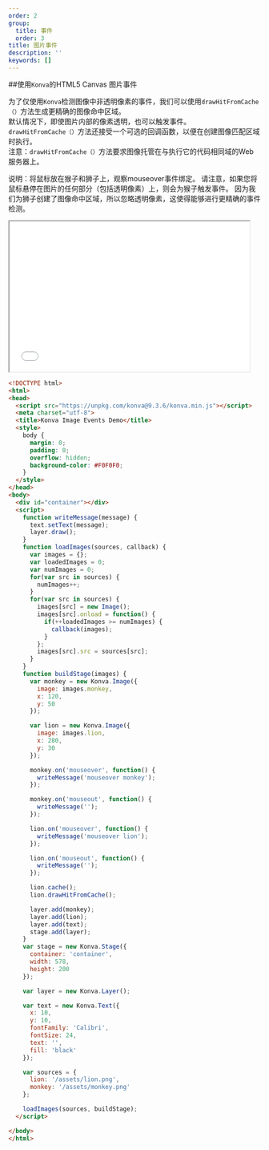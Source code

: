 ```yaml
---
order: 2
group:
  title: 事件
  order: 3
title: 图片事件
description: ''
keywords: []
---
```


##使用`Konva`的HTML5 Canvas 图片事件  

为了仅使用`Konva`检测图像中非透明像素的事件，我们可以使用`drawHitFromCache（）`方法生成更精确的图像命中区域。  
默认情况下，即使图片内部的像素透明，也可以触发事件。 `drawHitFromCache（）`方法还接受一个可选的回调函数，以便在创建图像匹配区域时执行。  
注意：`drawHitFromCache（）`方法要求图像托管在与执行它的代码相同域的Web服务器上。  

说明：将鼠标放在猴子和狮子上，观察mouseover事件绑定。 请注意，如果您将鼠标悬停在图片的任何部分（包括透明像素）上，则会为猴子触发事件。 因为我们为狮子创建了图像命中区域，所以忽略透明像素，这使得能够进行更精确的事件检测。     


<iframe src="/downloads/code/events/Image_Events.html" style="width: 50vw;height:300px;"></iframe>

```html
<!DOCTYPE html>
<html>
<head>
  <script src="https://unpkg.com/konva@9.3.6/konva.min.js"></script>
  <meta charset="utf-8">
  <title>Konva Image Events Demo</title>
  <style>
    body {
      margin: 0;
      padding: 0;
      overflow: hidden;
      background-color: #F0F0F0;
    }
  </style>
</head>
<body>
  <div id="container"></div>
  <script>
    function writeMessage(message) {
      text.setText(message);
      layer.draw();
    }
    function loadImages(sources, callback) {
      var images = {};
      var loadedImages = 0;
      var numImages = 0;
      for(var src in sources) {
        numImages++;
      }
      for(var src in sources) {
        images[src] = new Image();
        images[src].onload = function() {
          if(++loadedImages >= numImages) {
            callback(images);
          }
        };
        images[src].src = sources[src];
      }
    }
    function buildStage(images) {
      var monkey = new Konva.Image({
        image: images.monkey,
        x: 120,
        y: 50
      });

      var lion = new Konva.Image({
        image: images.lion,
        x: 280,
        y: 30
      });

      monkey.on('mouseover', function() {
        writeMessage('mouseover monkey');
      });

      monkey.on('mouseout', function() {
        writeMessage('');
      });

      lion.on('mouseover', function() {
        writeMessage('mouseover lion');
      });

      lion.on('mouseout', function() {
        writeMessage('');
      });

      lion.cache();
      lion.drawHitFromCache();

      layer.add(monkey);
      layer.add(lion);
      layer.add(text);
      stage.add(layer);
    }
    var stage = new Konva.Stage({
      container: 'container',
      width: 578,
      height: 200
    });

    var layer = new Konva.Layer();

    var text = new Konva.Text({
      x: 10,
      y: 10,
      fontFamily: 'Calibri',
      fontSize: 24,
      text: '',
      fill: 'black'
    });

    var sources = {
      lion: '/assets/lion.png',
      monkey: '/assets/monkey.png'
    };

    loadImages(sources, buildStage);
  </script>

</body>
</html>
```
